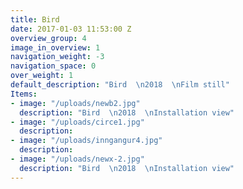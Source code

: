 ```yaml
---
title: Bird
date: 2017-01-03 11:53:00 Z
overview_group: 4
image_in_overview: 1
navigation_weight: -3
navigation_space: 0
over_weight: 1
default_description: "Bird  \n2018  \nFilm still"
Items:
- image: "/uploads/newb2.jpg"
  description: "Bird  \n2018  \nInstallation view"
- image: "/uploads/circe1.jpg"
  description:
- image: "/uploads/inngangur4.jpg"
  description:
- image: "/uploads/newx-2.jpg"
  description: "Bird  \n2018  \nInstallation view"
---
```

